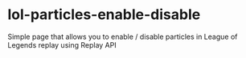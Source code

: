 # lol-particles-enable-disable

Simple page that allows you to enable / disable particles in League of Legends replay using Replay API
